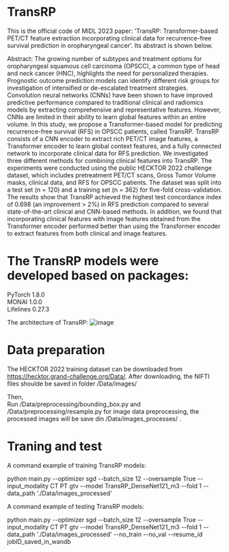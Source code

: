 # TransRP

This is the official code of MIDL 2023 paper: 'TransRP: Transformer-based PET/CT feature extraction incorporating clinical data for recurrence-free survival prediction in oropharyngeal cancer'. Its abstract is shown below.

Abstract:
The growing number of subtypes and treatment options for oropharyngeal squamous cell carcinoma (OPSCC), a common type of head and neck cancer (HNC), highlights the need for personalized therapies. Prognostic outcome prediction models can identify different risk groups for investigation of intensified or de-escalated treatment strategies. Convolution neural networks (CNNs) have been shown to have improved predictive performance compared to traditional clinical and radiomics models by extracting comprehensive and representative features. However, CNNs are limited in their ability to learn global features within an entire volume. In this study, we propose a Transformer-based model for predicting recurrence-free survival (RFS) in OPSCC patients, called TransRP. TransRP consists of a CNN encoder to extract rich PET/CT image features, a Transformer encoder to learn global context features, and a fully connected network to incorporate clinical data for RFS prediction. We investigated three different methods for combining clinical features into TransRP. The experiments were conducted using the public HECKTOR 2022 challenge dataset, which includes pretreatment PET/CT scans, Gross Tumor Volume masks, clinical data, and RFS for OPSCC patients. The dataset was split into a test set (n = 120) and a training set (n = 362) for five-fold cross-validation. The results show that TransRP achieved the highest test concordance index of 0.698 (an improvement > 2%) in RFS prediction compared to several state-of-the-art clinical and CNN-based methods. In addition, we found that incorporating clinical features with image features obtained from the Transformer encoder performed better than using the Transformer encoder to extract features from both clinical and image features. 

# The TransRP models were developed based on packages:<br>
PyTorch 1.8.0<br>
MONAI 1.0.0<br>
Lifelines 0.27.3<br>


The architecture of TransRP:
![image](https://user-images.githubusercontent.com/86932526/228285207-3acf0560-a547-41dd-89b7-aba1c94bdf2c.png)

# Data preparation
The HECKTOR 2022 training dataset can be downloaded from https://hecktor.grand-challenge.org/Data/. After downloading, the NIFTI files shoulde be saved in folder /Data/images/<br>

Then, <br>
Run /Data/preprocessing/bounding_box.py  and /Data/preprocessing/resample.py for image data preprocessing, the processed images will be save din /Data/images_processes/ . 



# Traning and test
A command example of training TransRP models:

python main.py --optimizer sgd  --batch_size 12  --oversample True --input_modality CT PT gtv --model TransRP_DenseNet121_m3 --fold 1 --data_path './Data/images_processed'


A command example of testing TransRP models:

python main.py --optimizer sgd  --batch_size 12  --oversample True --input_modality CT PT gtv --model TransRP_DenseNet121_m3 --fold 1 --data_path './Data/images_processed' --no_train --no_val --resume_id jobID_saved_in_wandb

